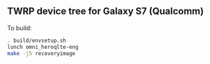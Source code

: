 ## TWRP device tree for Galaxy S7 (Qualcomm)

To build:

```sh
. build/envsetup.sh
lunch omni_heroqlte-eng
make -j5 recoveryimage
```
